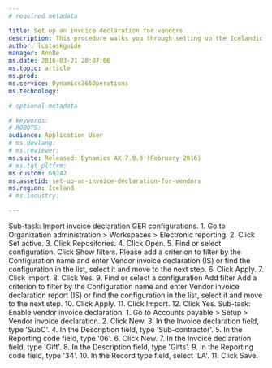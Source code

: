 ```yaml
---
# required metadata

title: Set up an invoice declaration for vendors
description: This procedure walks you through setting up the Icelandic invoice declaration. The demo data company used to create this procedure is DEMF with the country of legal entity primary address updated to Iceland.
author: lcstaskguide
manager: AnnBe
ms.date: 2016-03-21 20:07:06
ms.topic: article
ms.prod: 
ms.service: Dynamics365Operations
ms.technology: 

# optional metadata

# keywords: 
# ROBOTS: 
audience: Application User
# ms.devlang: 
# ms.reviewer: 
ms.suite: Released: Dynamics AX 7.0.0 (February 2016)
# ms.tgt_pltfrm: 
ms.custom: 69242
ms.assetid: set-up-an-invoice-declaration-for-vendors
ms.region: Iceland
# ms.industry: 

---
```


Sub-task: Import invoice declaration GER configurations.
1.
Go to Organization administration &gt; Workspaces &gt; Electronic reporting.
2.
Click Set active.
3.
Click Repositories.
4.
Click Open.
5.
Find or select configuration.
Click Show filters.
Please add a criterion to filter by the Configuration name and enter Vendor invoice declaration (IS) or find the configuration in the list, select it and move to the next step.
6.
Click Apply.
7.
Click Import.
8.
Click Yes.
9.
Find or select a configuration
Add filter
Add a criterion to filter by the Configuration name and enter Vendor invoice declaration report (IS) or find the configuration in the list, select it and move to the next step.
10.
Click Apply.
11.
Click Import.
12.
Click Yes.
Sub-task: Enable vendor invoice declaration.
1.
Go to Accounts payable &gt; Setup &gt; Vendor invoice declaration.
2.
Click New.
3.
In the Invoice declaration field, type 'SubC'.
4.
In the Description field, type 'Sub-contractor'.
5.
In the Reporting code field, type '06'.
6.
Click New.
7.
In the Invoice declaration field, type 'Gift'.
8.
In the Description field, type 'Gifts'.
9.
In the Reporting code field, type '34'.
10.
In the Record type field, select 'LA'.
11.
Click Save.

